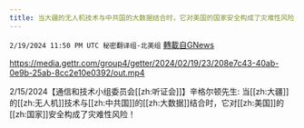 ```yaml
---
title: 当大疆的无人机技术与中共国的大数据结合时，它对美国的国家安全构成了灾难性风险
---
```

`2/19/2024 11:50 PM UTC 秘密翻译组-北美组` [轉載自GNews](https://gnews.org/articles/2323858)


https://media.gettr.com/group4/getter/2024/02/19/23/208e7c43-40ab-0e9b-25ab-8cc2e10e0392/out.mp4

2/15/2024【通信和技术小组委员会[[zh:听证会]]】辛格尔顿先生: 当[[zh:大疆]]的[[zh:无人机]]技术与[[zh:中共国]]的[[zh:大数据]]结合时，它对[[zh:美国]]的[[zh:国家]]安全构成了灾难性风险！
